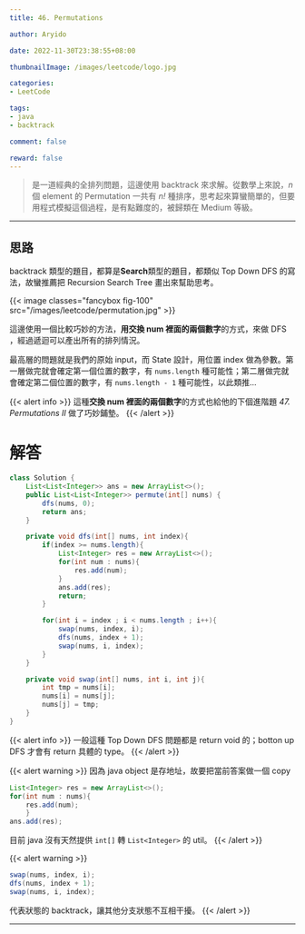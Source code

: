 ```yaml
---
title: 46. Permutations

author: Aryido

date: 2022-11-30T23:38:55+08:00

thumbnailImage: /images/leetcode/logo.jpg

categories:
- LeetCode

tags:
- java
- backtrack

comment: false

reward: false
---
```

<!--BODY-->
> 是一道經典的全排列問題，這邊使用 backtrack 來求解。從數學上來說，*n* 個 element 的 Permutation 一共有 *n!* 種排序，思考起來算蠻簡單的，但要用程式模擬這個過程，是有點難度的，被歸類在 Medium 等級。

<!--more-->

---

## 思路
backtrack 類型的題目，都算是**Search**類型的題目，都類似 Top Down DFS 的寫法，故蠻推薦把 Recursion Search Tree 畫出來幫助思考。

{{< image classes="fancybox fig-100" src="/images/leetcode/permutation.jpg" >}}

這邊使用一個比較巧妙的方法，**用交換 num 裡面的兩個數字**的方式，來做 DFS ，經過遞迴可以產出所有的排列情況。

最高層的問題就是我們的原始 input，而 State 設計，用位置 index 做為參數。第一層做完就會確定第一個位置的數字，有 ```nums.length``` 種可能性；第二層做完就會確定第二個位置的數字，有 ```nums.length - 1``` 種可能性，以此類推...

{{< alert info >}}
這種**交換 num 裡面的兩個數字**的方式也給他的下個進階題 *47. Permutations II* 做了巧妙鋪墊。
{{< /alert >}}

# 解答
```java
class Solution {
    List<List<Integer>> ans = new ArrayList<>();
    public List<List<Integer>> permute(int[] nums) {
        dfs(nums, 0);
        return ans;
    }

    private void dfs(int[] nums, int index){
        if(index >= nums.length){
            List<Integer> res = new ArrayList<>();
            for(int num : nums){
                res.add(num);
            }
            ans.add(res);
            return;
        }

        for(int i = index ; i < nums.length ; i++){
            swap(nums, index, i);
            dfs(nums, index + 1);
            swap(nums, i, index);
        }
    }

    private void swap(int[] nums, int i, int j){
        int tmp = nums[i];
        nums[i] = nums[j];
        nums[j] = tmp;
    }
}
```
{{< alert info >}}
一般這種 Top Down DFS 問題都是 return void 的；botton up DFS 才會有 return 具體的 type。
{{< /alert >}}

{{< alert warning >}}
因為 java object 是存地址，故要把當前答案做一個 copy
```java
List<Integer> res = new ArrayList<>();
for(int num : nums){
    res.add(num);
    }
ans.add(res);
```
目前 java 沒有天然提供 ```int[]``` 轉 ```List<Integer>``` 的 util。
{{< /alert >}}

{{< alert warning >}}
```java
swap(nums, index, i);
dfs(nums, index + 1);
swap(nums, i, index);
```
代表狀態的 backtrack，讓其他分支狀態不互相干擾。
{{< /alert >}}

---